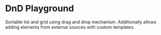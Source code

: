 # DnD Playground

Sortable list and grid using drag and drop mechanism. Additionally allows adding elements from external sources with custom templates.